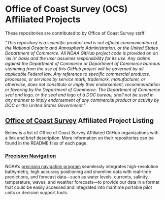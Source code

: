 # Office of Coast Survey (OCS) Affiliated Projects
These repositories are contributed to by Office of Coast Survey staff

*"This repository is a scientific product and is not official communication of the National Oceanic and Atmospheric Administration, or the United States Department of Commerce. All NOAA GitHub project code is provided on an 'as is' basis and the user assumes responsibility for its use. Any claims against the Department of Commerce or Department of Commerce bureaus stemming from the use of this GitHub project will be governed by all applicable Federal law. Any reference to specific commercial products, processes, or services by service mark, trademark, manufacturer, or otherwise, does not constitute or imply their endorsement, recommendation or favoring by the Department of Commerce. The Department of Commerce seal and logo, or the seal and logo of a DOC bureau, shall not be used in any manner to imply endorsement of any commercial product or activity by DOC or the United States Government."*


## [Office of Coast Survey](https://www.nauticalcharts.noaa.gov/) Affiliated Project Listing

Below is a list of Office of Coast Survey Affiliated GitHub organizations with a link and brief description. More information on their repositories can be found in the README files of each page.

### [Precision Navigation](https://github.com/noaa-ocs-precisionnavigation)

NOAA’s [precision navigation program](https://nauticalcharts.noaa.gov/learn/precision-navigation.html) seamlessly integrates high-resolution bathymetry, high accuracy positioning and shoreline data with real-time predictions, and forecast data—such as water levels, currents, salinity, temperature, waves, and weather forecasts—to provide our data in a format that could be easily accessed and integrated into maritime portable pilot units or decision support tools.
